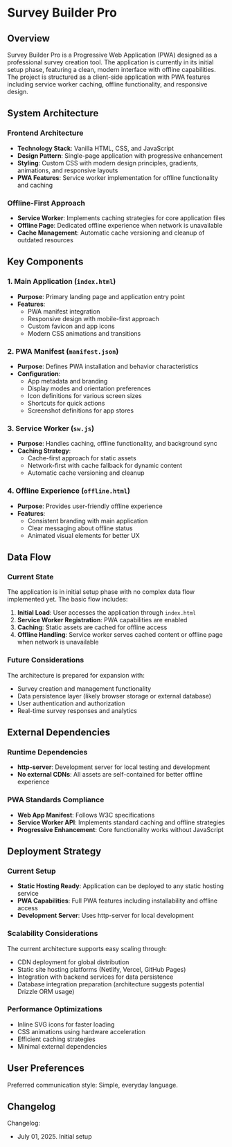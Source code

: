 # Survey Builder Pro

## Overview

Survey Builder Pro is a Progressive Web Application (PWA) designed as a professional survey creation tool. The application is currently in its initial setup phase, featuring a clean, modern interface with offline capabilities. The project is structured as a client-side application with PWA features including service worker caching, offline functionality, and responsive design.

## System Architecture

### Frontend Architecture
- **Technology Stack**: Vanilla HTML, CSS, and JavaScript
- **Design Pattern**: Single-page application with progressive enhancement
- **Styling**: Custom CSS with modern design principles, gradients, animations, and responsive layouts
- **PWA Features**: Service worker implementation for offline functionality and caching

### Offline-First Approach
- **Service Worker**: Implements caching strategies for core application files
- **Offline Page**: Dedicated offline experience when network is unavailable
- **Cache Management**: Automatic cache versioning and cleanup of outdated resources

## Key Components

### 1. Main Application (`index.html`)
- **Purpose**: Primary landing page and application entry point
- **Features**: 
  - PWA manifest integration
  - Responsive design with mobile-first approach
  - Custom favicon and app icons
  - Modern CSS animations and transitions

### 2. PWA Manifest (`manifest.json`)
- **Purpose**: Defines PWA installation and behavior characteristics
- **Configuration**:
  - App metadata and branding
  - Display modes and orientation preferences
  - Icon definitions for various screen sizes
  - Shortcuts for quick actions
  - Screenshot definitions for app stores

### 3. Service Worker (`sw.js`)
- **Purpose**: Handles caching, offline functionality, and background sync
- **Caching Strategy**: 
  - Cache-first approach for static assets
  - Network-first with cache fallback for dynamic content
  - Automatic cache versioning and cleanup

### 4. Offline Experience (`offline.html`)
- **Purpose**: Provides user-friendly offline experience
- **Features**: 
  - Consistent branding with main application
  - Clear messaging about offline status
  - Animated visual elements for better UX

## Data Flow

### Current State
The application is in initial setup phase with no complex data flow implemented yet. The basic flow includes:

1. **Initial Load**: User accesses the application through `index.html`
2. **Service Worker Registration**: PWA capabilities are enabled
3. **Caching**: Static assets are cached for offline access
4. **Offline Handling**: Service worker serves cached content or offline page when network is unavailable

### Future Considerations
The architecture is prepared for expansion with:
- Survey creation and management functionality
- Data persistence layer (likely browser storage or external database)
- User authentication and authorization
- Real-time survey responses and analytics

## External Dependencies

### Runtime Dependencies
- **http-server**: Development server for local testing and development
- **No external CDNs**: All assets are self-contained for better offline experience

### PWA Standards Compliance
- **Web App Manifest**: Follows W3C specifications
- **Service Worker API**: Implements standard caching and offline strategies
- **Progressive Enhancement**: Core functionality works without JavaScript

## Deployment Strategy

### Current Setup
- **Static Hosting Ready**: Application can be deployed to any static hosting service
- **PWA Capabilities**: Full PWA features including installability and offline access
- **Development Server**: Uses http-server for local development

### Scalability Considerations
The current architecture supports easy scaling through:
- CDN deployment for global distribution
- Static site hosting platforms (Netlify, Vercel, GitHub Pages)
- Integration with backend services for data persistence
- Database integration preparation (architecture suggests potential Drizzle ORM usage)

### Performance Optimizations
- Inline SVG icons for faster loading
- CSS animations using hardware acceleration
- Efficient caching strategies
- Minimal external dependencies

## User Preferences

Preferred communication style: Simple, everyday language.

## Changelog

Changelog:
- July 01, 2025. Initial setup